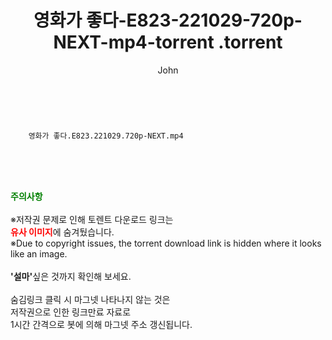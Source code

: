 ﻿---
layout: post
title:  "                   영화가 좋다-E823-221029-720p-NEXT-mp4-torrent                .torrent"
author: John
categories: [ TV ]
tags: [  ]
image:  
description: "                   영화가 좋다-E823-221029-720p-NEXT-mp4-torrent                 torrent 정보 공유"
toc: true
toc_sticky: true
---

<br>

        영화가 좋다.E823.221029.720p-NEXT.mp4    
    
<br><br><br>
<p data-ke-size="size16"><b><span style="color: green;">주의사항</span></b><br /><br />※저작권 문제로 인해 토렌트 다운로드 링크는<br /><b><span style="color: red;">유사 이미지</span></b>에 숨겨뒀습니다.<br />※Due to copyright issues, the torrent download link is hidden where it looks like an image.<br /><br /><b>'설마'</b>싶은 것까지 확인해 보세요.<br /><br />숨김링크 클릭 시 마그넷 나타나지 않는 것은<br />저작권으로 인한 링크만료 자료로<br />1시간 간격으로 봇에 의해 마그넷 주소 갱신됩니다.</p>

